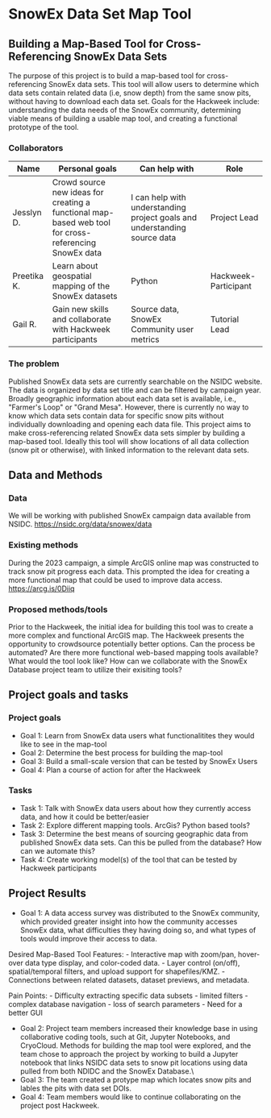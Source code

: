 # SnowEx Data Set Map Tool

## Building a Map-Based Tool for Cross-Referencing SnowEx Data Sets

The purpose of this project is to build a map-based tool for cross-referencing SnowEx data sets. This tool will allow users to determine which data sets contain related data (i.e, snow depth) from the same snow pits, without having to download each data set. Goals for the Hackweek include: understanding the data needs of the SnowEx community, determining viable means of building a usable map tool, and creating a functional prototype of the tool.

### Collaborators

| Name | Personal goals | Can help with | Role |
| ------------- | ------------- | ------------- | ------------- |
| Jesslyn D. | Crowd source new ideas for creating a functional map-based web tool for cross-referencing SnowEx data  | I can help with understanding project goals and understanding source data  | Project Lead |
| Preetika K. | Learn about geospatial mapping of the SnowEx datasets | Python | Hackweek-Participant |
| Gail R. | Gain new skills and collaborate with Hackweek participants | Source data, SnowEx Community user metrics | Tutorial Lead |

### The problem

Published SnowEx data sets are currently searchable on the NSIDC website. The data is organized by data set title and can be filtered by campaign year. Broadly geographic information about each data set is available, i.e., "Farmer's Loop" or "Grand Mesa". However, there is currently no way to know which data sets contain data for specific snow pits without individually downloading and opening each data file. This project aims to make cross-referencing related SnowEx data sets simpler by building a map-based tool. Ideally this tool will show locations of all data collection (snow pit or otherwise), with linked information to the relevant data sets.

## Data and Methods

### Data

We will be working with published SnowEx campaign data available from NSIDC. https://nsidc.org/data/snowex/data

### Existing methods

During the 2023 campaign, a simple ArcGIS online map was constructed to track snow pit progress each data. This prompted the idea for creating a more functional map that could be used to improve data access. https://arcg.is/0Diiq

### Proposed methods/tools

Prior to the Hackweek, the initial idea for building this tool was to create a more complex and functional ArcGIS map. The Hackweek presents the opportunity to crowdsource potentially better options. Can the process be automated? Are there more functional web-based mapping tools available? What would the tool look like? How can we collaborate with the SnowEx Database project team to utilize their exisiting tools?

## Project goals and tasks

### Project goals

* Goal 1: Learn from SnowEx data users what functionalitites they would like to see in the map-tool
* Goal 2: Determine the best process for building the map-tool
* Goal 3: Build a small-scale version that can be tested by SnowEx Users
* Goal 4: Plan a course of action for after the Hackweek

### Tasks 

* Task 1: Talk with SnowEx data users about how they currently access data, and how it could be better/easier
* Task 2: Explore different mapping tools. ArcGis? Python based tools? 
* Task 3: Determine the best means of sourcing geographic data from published SnowEx data sets. Can this be pulled from the database? How can we automate this?
* Task 4: Create working model(s) of the tool that can be tested by Hackweek participants

## Project Results

* Goal 1: A data access survey was distributed to the SnowEx community, which provided greater insight into how the community accesses SnowEx data, what difficulties they having doing so, and what types of tools would improve their access to data.

Desired Map-Based Tool Features:
      - Interactive map with zoom/pan, hover-over data type display, and color-coded data.
      - Layer control (on/off), spatial/temporal filters, and upload support for shapefiles/KMZ.
      - Connections between related datasets, dataset previews, and metadata.

Pain Points:
      - Difficulty extracting specific data subsets
      - limited filters
      - complex database navigation
      - loss of search parameters
      - Need for a better GUI
  
* Goal 2: Project team members increased their knowledge base in using collaborative coding tools, such at Git, Jupyter Notebooks, and CryoCloud. Methods for building the map tool were explored, and the team chose to approach the project by working to build a Jupyter notebook that links NSIDC data sets to snow pit locations using data pulled from both NDIDC and the SnowEx Database.\
* Goal 3: The team created a protype map which locates snow pits and lables the pits with data set DOIs.
* Goal 4: Team members would like to continue collaborating on the project post Hackweek.

